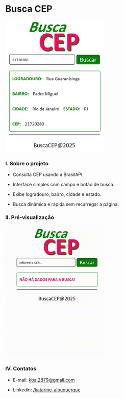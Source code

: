 # Busca CEP

<img src="image.png" width="310"/><br/>

### I. Sobre o projeto

* Consulta CEP usando a BrasilAPI.

* Interface simples com campo e botão de busca.

* Exibe logradouro, bairro, cidade e estado.

* Busca dinâmica e rápida sem recarregar a página.

### II. Pré-visualização

<img src="BuscaCep.gif" width="310"/><br/>

### IV. Contatos

* E-mail: [kba.2879@gmail.com](mailTo:kba.2879@gmail.com)

* Linkedin: [/katarine-albuquerque](https://www.linkedin.com/in/katarine-albuquerque/)
